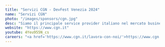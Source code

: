 ```yaml
---
title: "Servizi CGN - DevFest Venezia 2024"
name: "Servizi CGN"
photo: "/images/sponsors/cgn.jpg"
desc: "Siamo il principale service provider italiano nel mercato business to business della consulenza fiscale e lavoro. Lavoriamo con più di 25.000 studi professionali in tutta Italia tra Dottori Commercialisti, Esperti Contabili e Consulenti del Lavoro e il nostro obiettivo è essere a fianco dei Professionisti, fornendogli un supporto completo nella gestione quotidiana dell’attività di studio attraverso software innovativi, consulenza e assistenza personalizzata."
website: "https://www.cgn.it"
youtube: 4Yeu955N_cs
careers: "<a href='https://www.cgn.it/lavora-con-noi/'>https://www.cgn.it/lavora-con-noi/</a>"
---
```

